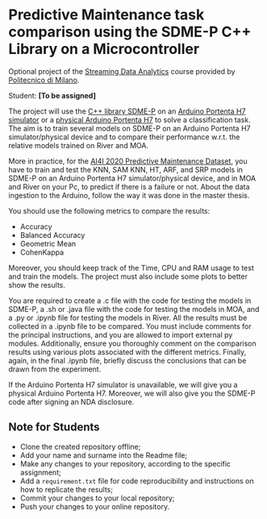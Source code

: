 # Predictive Maintenance task comparison using the SDME-P C++ Library on a Microcontroller

Optional project of the [Streaming Data Analytics](http://emanueledellavalle.org/teaching/streaming-data-analytics-2023-24/) course provided by [Politecnico di Milano](https://www11.ceda.polimi.it/schedaincarico/schedaincarico/controller/scheda_pubblica/SchedaPublic.do?&evn_default=evento&c_classe=811164&polij_device_category=DESKTOP&__pj0=0&__pj1=d563c55e73c3035baf5b0bab2dda086b).

Student: **[To be assigned]**

The project will use the [C++ library SDME-P](https://polimi365-my.sharepoint.com/:b:/g/personal/10453372_polimi_it/EfFE5I5GLftJt95B6Twc72MBomt2PbLt0_uv-Xk3Z6vH3w?e=MWoJQi) on an [Arduino Portenta H7 simulator](https://github.com/arduino-libraries/Arduino_PortentaX86) or a [physical Arduino Portenta H7](https://store.arduino.cc/products/portenta-h7) to solve a classification task. The aim is to train several models on SDME-P on an Arduino Portenta H7 simulator/physical device and to compare their performance w.r.t. the relative models trained on River and MOA.

More in practice, for the [AI4I 2020 Predictive Maintenance Dataset](https://archive.ics.uci.edu/dataset/601/ai4i+2020+predictive+maintenance+dataset), you have to train and test the KNN, SAM KNN, HT, ARF, and SRP models in SDME-P on an Arduino Portenta H7 simulator/physical device, and in MOA and River on your Pc, to predict if there is a failure or not.
About the data ingestion to the Arduino, follow the way it was done in the master thesis.

You should use the following metrics to compare the results:
- Accuracy
- Balanced Accuracy
- Geometric Mean
- CohenKappa

Moreover, you should keep track of the Time, CPU and RAM usage to test and train the models. The project must also include some plots to better show the results.

You are required to create a .c file with the code for testing the models in SDME-P, a .sh or .java file with the code for testing the models in MOA, and a .py or .ipynb file for testing the models in River. All the results must be collected in a .ipynb file to be compared. You must include comments for the principal instructions, and you are allowed to import external py modules. Additionally, ensure you thoroughly comment on the comparison results using various plots associated with the different metrics. Finally, again, in the final .ipynb file, briefly discuss the conclusions that can be drawn from the experiment.

If the Arduino Portenta H7 simulator is unavailable, we will give you a physical Arduino Portenta H7. Moreover, we will also give you the SDME-P code after signing an NDA disclosure.


## Note for Students

* Clone the created repository offline;
* Add your name and surname into the Readme file;
* Make any changes to your repository, according to the specific assignment;
* Add a `requirement.txt` file for code reproducibility and instructions on how to replicate the results;
* Commit your changes to your local repository;
* Push your changes to your online repository.
